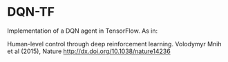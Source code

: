 # DQN-TF
Implementation of a DQN agent in TensorFlow. As in:

Human-level control through deep reinforcement learning. Volodymyr Mnih et al (2015), Nature http://dx.doi.org/10.1038/nature14236
